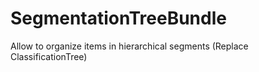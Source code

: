 SegmentationTreeBundle
======================

Allow to organize items in hierarchical segments  (Replace ClassificationTree)
